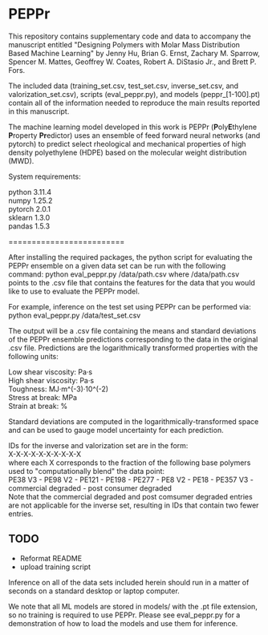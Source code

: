 # PEPPr
This repository contains supplementary code and data to accompany the manuscript entitled "Designing Polymers with Molar Mass Distribution Based Machine Learning" by Jenny Hu, Brian G. Ernst, Zachary M. Sparrow, Spencer M. Mattes, Geoffrey W. Coates, Robert A. DiStasio Jr., and Brett P. Fors.

The included data (training_set.csv, test_set.csv, inverse_set.csv, and valorization_set.csv), scripts (eval_peppr.py), and models (peppr_[1-100].pt) contain all of the information needed to reproduce the main results reported in this manuscript.

The machine learning model developed in this work is PEPPr (**P**oly**E**thylene **P**roperty **Pr**edictor) uses an ensemble of feed forward neural networks (and pytorch) to predict select rheological and mechanical properties of high density polyethylene (HDPE) based on the molecular weight distribution (MWD).

System requirements:

python 	3.11.4  
numpy   1.25.2  
pytorch 2.0.1  
sklearn 1.3.0  
pandas 	1.5.3

=========================

After installing the required packages, the python script for evaluating the PEPPr ensemble on a given data set can be run with the following command:
python eval_peppr.py /data/path.csv
where /data/path.csv points to the .csv file that contains the features for the data that you would like to use to evaluate the PEPPr model. 

For example, inference on the test set using PEPPr can be performed via:
python eval_peppr.py /data/test_set.csv

The output will be a .csv file containing the means and standard deviations of the PEPPr ensemble predictions corresponding to the data in the original .csv file. 
Predictions are the logarithmically transformed properties with the following units:

Low shear viscosity: Pa·s  
High shear viscosity: Pa·s  
Toughness: MJ·m^(-3)·10^(-2)  
Stress at break: MPa  
Strain at break: %

Standard deviations are computed in the logarithmically-transformed space and can be used to gauge model uncertainty for each prediction.

IDs for the inverse and valorization set are in the form:  
X-X-X-X-X-X-X-X-X-X  
where each X corresponds to the fraction of the following base polymers used to "computationally blend" the data point:  
PE38 V3 - PE98 V2 - PE121 - PE198 - PE277 - PE8 V2 - PE18 - PE357 V3 - commercial degraded - post consumer degraded  
Note that the commercial degraded and post comsumer degraded entries are not applicable for the inverse set, resulting in IDs that contain two fewer entries.

## TODO
- Reformat README
- upload training script

Inference on all of the data sets included herein should run in a matter of seconds on a standard desktop or laptop computer.

We note that all ML models are stored in models/ with the .pt file extension, so no training is required to use PEPPr.
Please see eval_peppr.py for a demonstration of how to load the models and use them for inference.

